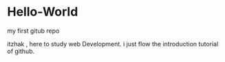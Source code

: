 # Hello-World
my first gitub repo


itzhak , here to study web Development.
i just flow the introduction tutorial of github.
